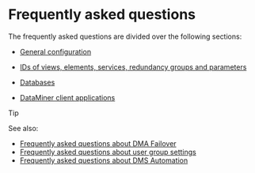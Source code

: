 # Frequently asked questions

The frequently asked questions are divided over the following sections:

- [General configuration](General_configuration.md)

- [IDs of views, elements, services, redundancy groups and parameters](IDs_of_views_elements_services_redundancy_groups_and_parameters.md)

- [Databases](Databases1.md#databases)

- [DataMiner client applications](DataMiner_client_applications.md)

> [!TIP]
> See also:
> -  [Frequently asked questions about DMA Failover](../../part_3/failover/Frequently_asked_questions_about_DMA_Failover.md)
> -  [Frequently asked questions about user group settings](../../part_3/security/Frequently_asked_questions_about_user_group_settings.md)
> -  [Frequently asked questions about DMS Automation](../../part_4/automation/Frequently_asked_questions_about_DMS_Automation.md)
>
